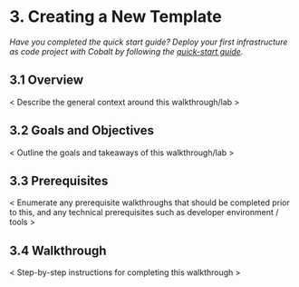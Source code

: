 # 3. Creating a New Template
*Have you completed the quick start guide? Deploy your first infrastructure as code project with Cobalt by following the [quick-start guide](./2_QUICK_START_GUIDE.md).*
## 3.1 Overview
< Describe the general context around this walkthrough/lab >

## 3.2 Goals and Objectives
< Outline the goals and takeaways of this walkthrough/lab >

## 3.3 Prerequisites
< Enumerate any prerequisite walkthroughs that should be completed prior to this, and any technical prerequisites such as developer environment / tools >

## 3.4 Walkthrough
< Step-by-step instructions for completing this walkthrough >
